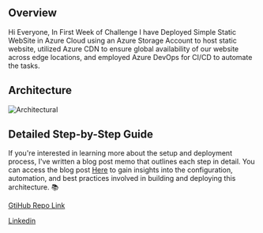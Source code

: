 ## Overview
Hi Everyone, In First Week of Challenge I have Deployed Simple Static WebSite in Azure Cloud using an Azure Storage Account to host static website, utilized Azure CDN to ensure global availability of our website across edge locations, and employed Azure DevOps for CI/CD to automate the tasks.

## Architecture
![Architectural](https://github.com/thakurnishu/10_Weeks_Of_CloudOps/assets/90508814/50f4dd7f-0c2d-4691-adaf-0b9442636671)

## Detailed Step-by-Step Guide
If you're interested in learning more about the setup and deployment process, I've written a blog post memo that outlines each step in detail. You can access the blog post [Here](https://nishantsingh.hashnode.dev/10weeksofcloudops-firstweek) to gain insights into the configuration, automation, and best practices involved in building and deploying this architecture. 📚

[GtiHub Repo Link](https://github.com/thakurnishu/10_Weeks_Of_CloudOps/tree/week1)

[Linkedin](https://linkedin.com/in/contact-nishant-singh)